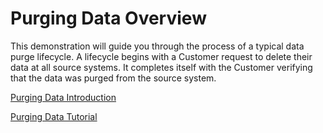 # Purging Data Overview

This demonstration will guide you through the process of a typical data purge lifecycle. A lifecycle begins with a Customer request to delete their data at all source systems. It completes itself with the Customer verifying that the data was purged from the source system.

[Purging Data Introduction](/articles/demo_project/DPM_Demo_Project/06_Purging/02_Purging_Data_Introduction.md)

[Purging Data Tutorial](/articles/demo_project/DPM_Demo_Project/06_Purging/03_01_Purging_Data_Tutorial.md)
